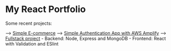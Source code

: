 # My React Portfolio

Some recent projects:

  --> [Simple E-commerce](https://github.com/dudzpedra/react-store)
  --> [Simple Authentication App with AWS Amplify](https://github.com/dudzpedra/react-aws)
  --> [Fullstack project](https://github.com/dudzpedra/react-fullstack)
    - Backend: Node, Express and MongoDB
    - Frontend: React with Validation and ESlint
